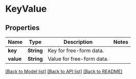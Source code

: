 # KeyValue

## Properties

Name | Type | Description | Notes
------------ | ------------- | ------------- | -------------
**key** | **String** | Key for free-form data. | 
**value** | **String** | Value for free-form data. | 

[[Back to Model list]](../README.md#documentation-for-models) [[Back to API list]](../README.md#documentation-for-api-endpoints) [[Back to README]](../README.md)


